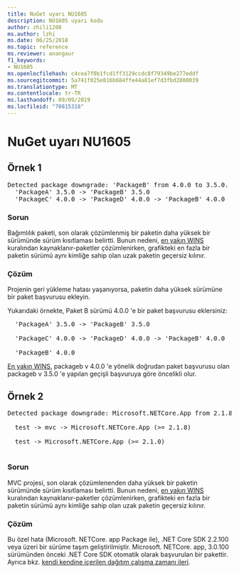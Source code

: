 ```yaml
---
title: NuGet uyarı NU1605
description: NU1605 uyarı kodu
author: zhili1208
ms.author: lzhi
ms.date: 06/25/2018
ms.topic: reference
ms.reviewer: anangaur
f1_keywords:
- NU1605
ms.openlocfilehash: c4cea7f0b1fcd1ff3129ccdc8f79349be277eddf
ms.sourcegitcommit: 5a741f025e816b684ffe44a81ef7d3fbd2800039
ms.translationtype: MT
ms.contentlocale: tr-TR
ms.lasthandoff: 09/09/2019
ms.locfileid: "70815318"
---
```

# <a name="nuget-warning-nu1605"></a>NuGet uyarı NU1605

## <a name="example-1"></a>Örnek 1

<pre>Detected package downgrade: 'PackageB' from 4.0.0 to 3.5.0. Reference the package directly from the project to select a different version.<br/>  'PackageA' 3.5.0 -> 'PackageB' 3.5.0<br/>  'PackageC' 4.0.0 -> 'PackageD' 4.0.0 -> 'PackageB' 4.0.0</pre>

### <a name="issue"></a>Sorun
Bağımlılık paketi, son olarak çözümlenmiş bir paketin daha yüksek bir sürümünde sürüm kısıtlaması belirtti. Bunun nedeni, [en yakın WINS](../../concepts/dependency-resolution.md#nearest-wins) kuralından kaynaklanır-paketler çözümlenirken, grafikteki en fazla bir paketin sürümü aynı kimliğe sahip olan uzak paketin geçersiz kılınır.

### <a name="solution"></a>Çözüm
Projenin geri yükleme hatası yaşanıyorsa, paketin daha yüksek sürümüne bir paket başvurusu ekleyin.

Yukarıdaki örnekte, Paket B sürümü 4.0.0 'e bir paket başvurusu eklersiniz:

<pre>
  'PackageA' 3.5.0 -> 'PackageB' 3.5.0<br/>
  'PackageC' 4.0.0 -> 'PackageD' 4.0.0 -> 'PackageB' 4.0.0<br/>
  'PackageB' 4.0.0
</pre>

[En yakın WINS](../../concepts/dependency-resolution.md#nearest-wins), packageb v 4.0.0 'e yönelik doğrudan paket başvurusu olan packageb v 3.5.0 'e yapılan geçişli başvuruya göre öncelikli olur.

## <a name="example-2"></a>Örnek 2

<pre>Detected package downgrade: Microsoft.NETCore.App from 2.1.8 to 2.1.0. Reference the package directly from the project to select a different version.<br/>
  test -> mvc -> Microsoft.NETCore.App (>= 2.1.8)<br/>
  test -> Microsoft.NETCore.App (>= 2.1.0)<br/>
</pre>

### <a name="issue"></a>Sorun
MVC projesi, son olarak çözümlenenden daha yüksek bir paketin sürümünde sürüm kısıtlaması belirtti. Bunun nedeni, [en yakın WINS](../../concepts/dependency-resolution.md#nearest-wins) kuralından kaynaklanır-paketler çözümlenirken, grafikteki en fazla bir paketin sürümü aynı kimliğe sahip olan uzak paketin geçersiz kılınır.

### <a name="solution"></a>Çözüm
Bu özel hata (Microsoft. NETCore. app Package ile), .NET Core SDK 2.2.100 veya üzeri bir sürüme taşım geliştirilmiştir. Microsoft. NETCore. app, 3.0.100 sürümünden önceki .NET Core SDK otomatik olarak başvurulan bir pakettir. Ayrıca bkz. [kendi kendine içerilen dağıtım çalışma zamanı ileri](/dotnet/core/deploying/runtime-patch-selection).
